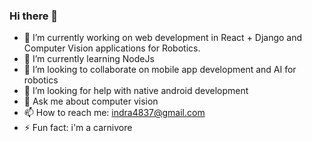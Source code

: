 ### Hi there 👋

<!--
**indra4837/indra4837** is a ✨ _special_ ✨ repository because its `README.md` (this file) appears on your GitHub profile.

Here are some ideas to get you started:

- 🔭 I’m currently working on ...
- 🌱 I’m currently learning ...
- 👯 I’m looking to collaborate on ...
- 🤔 I’m looking for help with ...
- 💬 Ask me about ...
- 📫 How to reach me: ...
- 😄 Pronouns: ...
- ⚡ Fun fact: ...
-->
- 🔭 I’m currently working on web development in React + Django and Computer Vision applications for Robotics.
- 🌱 I’m currently learning NodeJs
- 👯 I’m looking to collaborate on mobile app development and AI for robotics
- 🤔 I’m looking for help with native android development
- 💬 Ask me about computer vision
- 📫 How to reach me: indra4837@gmail.com
- ⚡ Fun fact: i'm a carnivore
